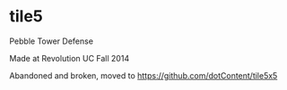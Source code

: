 tile5
=====

Pebble Tower Defense

Made at Revolution UC Fall 2014

Abandoned and broken, moved to https://github.com/dotContent/tile5x5
